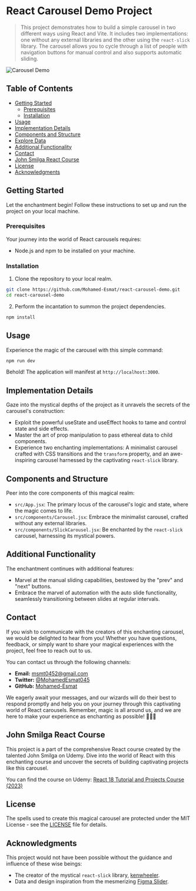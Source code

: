 # React Carousel Demo Project

> This project demonstrates how to build a simple carousel in two different ways using React and Vite. It includes two implementations: one without any external libraries and the other using the `react-slick` library. The carousel allows you to cycle through a list of people with navigation buttons for manual control and also supports automatic sliding.

![Carousel Demo](link-to-gif-or-screenshot.gif)

## Table of Contents

- [Getting Started](#getting-started)
  - [Prerequisites](#prerequisites)
  - [Installation](#installation)
- [Usage](#usage)
- [Implementation Details](#implementation-details)
- [Components and Structure](#components-and-structure)
- [Explore Data](#explore-data)
- [Additional Functionality](#additional-functionality)
- [Contact](#contact)
- [John Smilga React Course](#john-smilga-react-course)
- [License](#license)
- [Acknowledgments](#acknowledgments)

## Getting Started

Let the enchantment begin! Follow these instructions to set up and run the project on your local machine.

### Prerequisites

Your journey into the world of React carousels requires:

- Node.js and npm to be installed on your machine.

### Installation

1. Clone the repository to your local realm.

```bash
git clone https://github.com/Mohamed-Esmat/react-carousel-demo.git
cd react-carousel-demo
```

2. Perform the incantation to summon the project dependencies.

```bash
npm install
```

## Usage

Experience the magic of the carousel with this simple command:

```bash
npm run dev
```

Behold! The application will manifest at `http://localhost:3000`.

## Implementation Details

Gaze into the mystical depths of the project as it unravels the secrets of the carousel's construction:

- Exploit the powerful useState and useEffect hooks to tame and control state and side effects.
- Master the art of prop manipulation to pass ethereal data to child components.
- Experience two enchanting implementations: A minimalist carousel crafted with CSS transitions and the `transform` property, and an awe-inspiring carousel harnessed by the captivating `react-slick` library.

## Components and Structure

Peer into the core components of this magical realm:

- `src/App.jsx`: The primary locus of the carousel's logic and state, where the magic comes to life.
- `src/components/Carousel.jsx`: Embrace the minimalist carousel, crafted without any external libraries.
- `src/components/SlickCarousel.jsx`: Be enchanted by the `react-slick` carousel, harnessing its mystical powers.

## Additional Functionality

The enchantment continues with additional features:

- Marvel at the manual sliding capabilities, bestowed by the "prev" and "next" buttons.
- Embrace the marvel of automation with the auto slide functionality, seamlessly transitioning between slides at regular intervals.

## Contact

If you wish to communicate with the creators of this enchanting carousel, we would be delighted to hear from you! Whether you have questions, feedback, or simply want to share your magical experiences with the project, feel free to reach out to us.

You can contact us through the following channels:

- **Email:** msmt0452@gmail.com
- **Twitter:** [@MohamedEsmat045](https://twitter.com/MohamedEsmat045)
- **GitHub:** [Mohamed-Esmat](https://github.com/Mohamed-Esmat)

We eagerly await your messages, and our wizards will do their best to respond promptly and help you on your journey through this captivating world of React carousels. Remember, magic is all around us, and we are here to make your experience as enchanting as possible! 🧙‍♂️🌟

## John Smilga React Course

This project is a part of the comprehensive React course created by the talented John Smilga on Udemy. Dive into the world of React with this enchanting course and uncover the secrets of building captivating projects like this carousel.

You can find the course on Udemy: [React 18 Tutorial and Projects Course (2023)](https://www.udemy.com/course/react-tutorial-and-projects-course/)

## License

The spells used to create this magical carousel are protected under the MIT License - see the [LICENSE](LICENSE) file for details.

## Acknowledgments

This project would not have been possible without the guidance and influence of these wise beings:

- The creator of the mystical `react-slick` library, [kenwheeler](https://github.com/kenwheeler).
- Data and design inspiration from the mesmerizing [Figma Slider](https://www.figma.com/file/QfMzzThSYmgabSvn4t8Yfe/Slider?node-id=0%3A1&t=IpsYjMUn3Xj3Hs3N-1).
